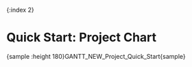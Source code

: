 {:index 2}
# Quick Start: Project Chart

{sample :height 180}GANTT\_NEW\_Project\_Quick\_Start{sample}